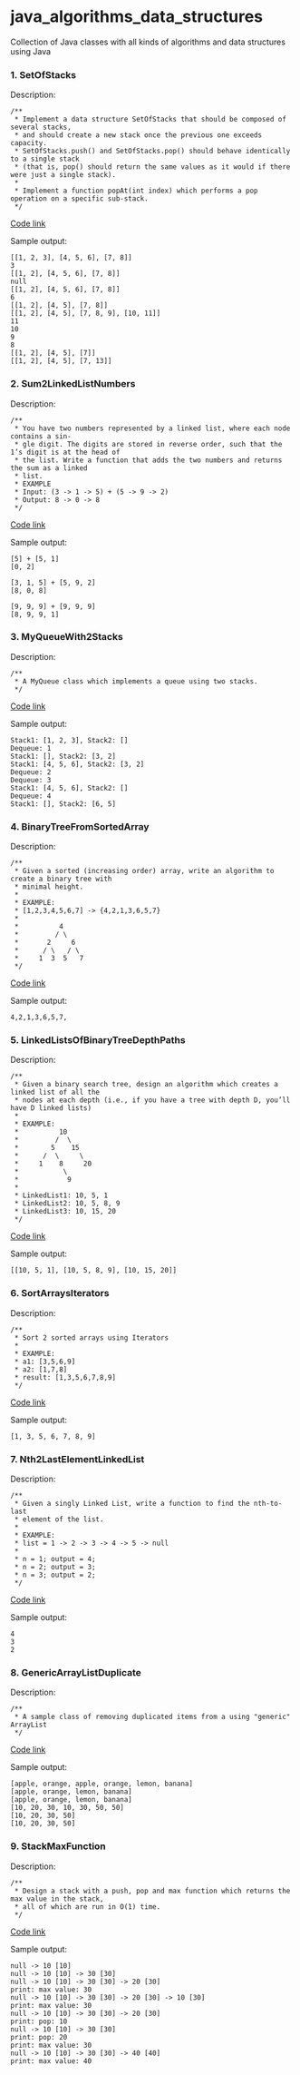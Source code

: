 # java_algorithms_data_structures
Collection of Java classes with all kinds of algorithms and data structures using Java

### 1. SetOfStacks
Description:
```
/**
 * Implement a data structure SetOfStacks that should be composed of several stacks,
 * and should create a new stack once the previous one exceeds capacity. 
 * SetOfStacks.push() and SetOfStacks.pop() should behave identically to a single stack
 * (that is, pop() should return the same values as it would if there were just a single stack).
 *
 * Implement a function popAt(int index) which performs a pop operation on a specific sub-stack.
 */
```
[Code link](https://github.com/wagnerjfr/java_algorithms_data_structures/blob/master/SetOfStacks.java)

Sample output:
```console
[[1, 2, 3], [4, 5, 6], [7, 8]]
3
[[1, 2], [4, 5, 6], [7, 8]]
null
[[1, 2], [4, 5, 6], [7, 8]]
6
[[1, 2], [4, 5], [7, 8]]
[[1, 2], [4, 5], [7, 8, 9], [10, 11]]
11
10
9
8
[[1, 2], [4, 5], [7]]
[[1, 2], [4, 5], [7, 13]]
```
### 2. Sum2LinkedListNumbers
Description:
```
/**
 * You have two numbers represented by a linked list, where each node contains a sin-
 * gle digit. The digits are stored in reverse order, such that the 1’s digit is at the head of
 * the list. Write a function that adds the two numbers and returns the sum as a linked
 * list.
 * EXAMPLE
 * Input: (3 -> 1 -> 5) + (5 -> 9 -> 2)
 * Output: 8 -> 0 -> 8
 */
```
[Code link](https://github.com/wagnerjfr/java_algorithms_data_structures/blob/master/Sum2LinkedListNumbers.java)

Sample output:
```console
[5] + [5, 1]
[0, 2]

[3, 1, 5] + [5, 9, 2]
[8, 0, 8]

[9, 9, 9] + [9, 9, 9]
[8, 9, 9, 1]
```
### 3. MyQueueWith2Stacks
Description:
```
/**
 * A MyQueue class which implements a queue using two stacks.
 */
```
[Code link](https://github.com/wagnerjfr/java_algorithms_data_structures/blob/master/MyQueueWith2Stacks.java)

Sample output:
```console
Stack1: [1, 2, 3], Stack2: []
Dequeue: 1
Stack1: [], Stack2: [3, 2]
Stack1: [4, 5, 6], Stack2: [3, 2]
Dequeue: 2
Dequeue: 3
Stack1: [4, 5, 6], Stack2: []
Dequeue: 4
Stack1: [], Stack2: [6, 5]
```
### 4. BinaryTreeFromSortedArray
Description:
```
/**
 * Given a sorted (increasing order) array, write an algorithm to create a binary tree with
 * minimal height.
 *
 * EXAMPLE:
 * [1,2,3,4,5,6,7] -> {4,2,1,3,6,5,7}
 *
 *          4
 *         / \
 *       2     6
 *      / \   / \
 *     1  3  5   7
 */
```
[Code link](https://github.com/wagnerjfr/java_algorithms_data_structures/blob/master/BinaryTreeFromSortedArray.java)

Sample output:
```console
4,2,1,3,6,5,7,
```
### 5. LinkedListsOfBinaryTreeDepthPaths
Description:
```
/**
 * Given a binary search tree, design an algorithm which creates a linked list of all the
 * nodes at each depth (i.e., if you have a tree with depth D, you’ll have D linked lists)
 *
 * EXAMPLE:
 *          10
 *         /  \
 *        5    15
 *      /  \     \
 *     1    8     20
 *           \
 *            9
 *
 * LinkedList1: 10, 5, 1
 * LinkedList2: 10, 5, 8, 9
 * LinkedList3: 10, 15, 20
 */
```
[Code link](https://github.com/wagnerjfr/java_algorithms_data_structures/blob/master/LinkedListsOfBinaryTreeDepthPaths.java)

Sample output:
```console
[[10, 5, 1], [10, 5, 8, 9], [10, 15, 20]]
```
### 6. SortArraysIterators
Description:
```
/**
 * Sort 2 sorted arrays using Iterators
 *
 * EXAMPLE:
 * a1: [3,5,6,9]
 * a2: [1,7,8]
 * result: [1,3,5,6,7,8,9]
 */
```
[Code link](https://github.com/wagnerjfr/java_algorithms_data_structures/blob/master/SortArraysIterators.java)

Sample output:
```console
[1, 3, 5, 6, 7, 8, 9]
```
### 7. Nth2LastElementLinkedList
Description:
```
/**
 * Given a singly Linked List, write a function to find the nth-to-last
 * element of the list.
 *
 * EXAMPLE:
 * list = 1 -> 2 -> 3 -> 4 -> 5 -> null
 *
 * n = 1; output = 4;
 * n = 2; output = 3;
 * n = 3; output = 2;
 */
```
[Code link](https://github.com/wagnerjfr/java_algorithms_data_structures/blob/master/Nth2LastElementLinkedList.java)

Sample output:
```console
4
3
2
```
### 8. GenericArrayListDuplicate
Description:
```
/**
 * A sample class of removing duplicated items from a using "generic" ArrayList
 */
```
[Code link](https://github.com/wagnerjfr/java_algorithms_data_structures/blob/master/GenericArrayListDuplicate.java)

Sample output:
```console
[apple, orange, apple, orange, lemon, banana]
[apple, orange, lemon, banana]
[apple, orange, lemon, banana]
[10, 20, 30, 10, 30, 50, 50]
[10, 20, 30, 50]
[10, 20, 30, 50]
```
### 9. StackMaxFunction
Description:
```
/**
 * Design a stack with a push, pop and max function which returns the max value in the stack,
 * all of which are run in O(1) time.
 */
```
[Code link](https://github.com/wagnerjfr/java_algorithms_data_structures/blob/master/StackMaxFunction.java)

Sample output:
```console
null -> 10 [10]
null -> 10 [10] -> 30 [30]
null -> 10 [10] -> 30 [30] -> 20 [30]
print: max value: 30
null -> 10 [10] -> 30 [30] -> 20 [30] -> 10 [30]
print: max value: 30
null -> 10 [10] -> 30 [30] -> 20 [30]
print: pop: 10
null -> 10 [10] -> 30 [30]
print: pop: 20
print: max value: 30
null -> 10 [10] -> 30 [30] -> 40 [40]
print: max value: 40
```
